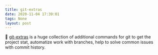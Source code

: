 ```yaml
---
title: git-extras
date: 2020-11-04 17:39:01
tags: None
layout: post
---
```


🐚 [git-extras](https://github.com/tj/git-extras) is a huge collection of additional commands for git to get the project stat, automatize work with branches, help to solve common issues with commit history.
